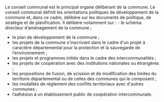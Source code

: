 Le conseil communal est le principal organe délibérant de la commune.
Le conseil communal définit les orientations politiques de développement de la commune et, dans ce cadre, délibère sur les documents de politique, de stratégie et de planification.
Il délibère notamment sur :
\- le schéma directeur d’aménagement de la commune ;
- le plan de développement de la commune ;
- les projets de la commune s'inscrivant dans le cadre d'un projet à caractère départemental pour la protection et la sauvegarde de l’environnement ;
- les projets et programmes initiés dans le cadre des intercommunalités ;
- les projets de coopération avec des institutions nationales ou étrangères ;
- les propositions de fusion, de scission et de modification des limites du territoire départemental ou de celles des communes qui le composent ;
- les modalités de règlement des conflits territoriaux avec d'autres communes ;
- l’adhésion à un établissement public de coopération intercommunale.